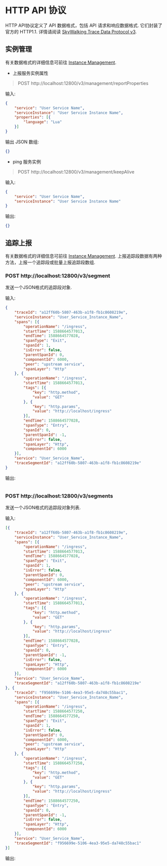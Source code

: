 # HTTP API 协议
HTTP API协议定义了 API 数据格式，包括 API 请求和响应数据格式.
它们封装了官方的 HTTP1.1. 详情请阅读 [SkyWalking Trace Data Protocol v3](Trace-Data-Protocol-v3.md).

## 实例管理

有关数据格式的详细信息可前往 [Instance Management](https://github.com/apache/skywalking-data-collect-protocol/blob/master/management/Management.proto).

- 上报服务实例属性

> POST http://localhost:12800/v3/management/reportProperties

输入:

```json
{
	"service": "User Service Name",
	"serviceInstance": "User Service Instance Name",
	"properties": [{
		"language": "Lua"
	}]
}
```

输出 JSON 数组:

```json
{}
```

- ping 服务实例

> POST http://localhost:12800/v3/management/keepAlive

输入:

```json
{
	"service": "User Service Name",
	"serviceInstance": "User Service Instance Name"
}
```

输出:

```json
{}
```

## 追踪上报

有关数据格式的详细信息可前往 [Instance Management](https://github.com/apache/skywalking-data-collect-protocol/blob/master/language-agent/Tracing.proto).
上报追踪段数据有两种方法，上报一个追踪段或批量上报追踪段数组.

### POST http://localhost:12800/v3/segment

发送一个JSON格式的追踪段对象.

输入:

```json
{
	"traceId": "a12ff60b-5807-463b-a1f8-fb1c8608219e",
	"serviceInstance": "User_Service_Instance_Name",
	"spans": [{
		"operationName": "/ingress",
		"startTime": 1588664577013,
		"endTime": 1588664577028,
		"spanType": "Exit",
		"spanId": 1,
		"isError": false,
		"parentSpanId": 0,
		"componentId": 6000,
		"peer": "upstream service",
		"spanLayer": "Http"
	}, {
		"operationName": "/ingress",
		"startTime": 1588664577013,
		"tags": [{
			"key": "http.method",
			"value": "GET"
		}, {
			"key": "http.params",
			"value": "http://localhost/ingress"
		}],
		"endTime": 1588664577028,
		"spanType": "Entry",
		"spanId": 0,
		"parentSpanId": -1,
		"isError": false,
		"spanLayer": "Http",
		"componentId": 6000
	}],
	"service": "User_Service_Name",
	"traceSegmentId": "a12ff60b-5807-463b-a1f8-fb1c8608219e"
}
```
 输出:
 
 ```json

```

### POST http://localhost:12800/v3/segments

发送一个JSON格式的追踪段对象列表.

输入:

```json
[{
	"traceId": "a12ff60b-5807-463b-a1f8-fb1c8608219e",
	"serviceInstance": "User_Service_Instance_Name",
	"spans": [{
		"operationName": "/ingress",
		"startTime": 1588664577013,
		"endTime": 1588664577028,
		"spanType": "Exit",
		"spanId": 1,
		"isError": false,
		"parentSpanId": 0,
		"componentId": 6000,
		"peer": "upstream service",
		"spanLayer": "Http"
	}, {
		"operationName": "/ingress",
		"startTime": 1588664577013,
		"tags": [{
			"key": "http.method",
			"value": "GET"
		}, {
			"key": "http.params",
			"value": "http://localhost/ingress"
		}],
		"endTime": 1588664577028,
		"spanType": "Entry",
		"spanId": 0,
		"parentSpanId": -1,
		"isError": false,
		"spanLayer": "Http",
		"componentId": 6000
	}],
	"service": "User_Service_Name",
	"traceSegmentId": "a12ff60b-5807-463b-a1f8-fb1c8608219e"
}, {
	"traceId": "f956699e-5106-4ea3-95e5-da748c55bac1",
	"serviceInstance": "User_Service_Instance_Name",
	"spans": [{
		"operationName": "/ingress",
		"startTime": 1588664577250,
		"endTime": 1588664577250,
		"spanType": "Exit",
		"spanId": 1,
		"isError": false,
		"parentSpanId": 0,
		"componentId": 6000,
		"peer": "upstream service",
		"spanLayer": "Http"
	}, {
		"operationName": "/ingress",
		"startTime": 1588664577250,
		"tags": [{
			"key": "http.method",
			"value": "GET"
		}, {
			"key": "http.params",
			"value": "http://localhost/ingress"
		}],
		"endTime": 1588664577250,
		"spanType": "Entry",
		"spanId": 0,
		"parentSpanId": -1,
		"isError": false,
		"spanLayer": "Http",
		"componentId": 6000
	}],
	"service": "User_Service_Name",
	"traceSegmentId": "f956699e-5106-4ea3-95e5-da748c55bac1"
}]
```
 输出:
 
 ```json

```